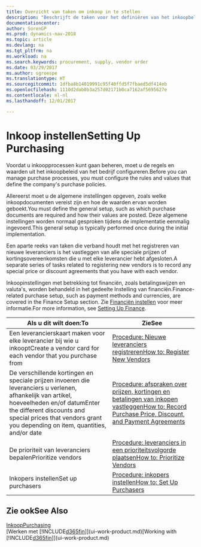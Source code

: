 ```yaml
---
title: Overzicht van taken om inkoop in te stellen
description: "Beschrijft de taken voor het definiëren van het inkoopbeleid van uw bedrijf en het instellen van uw inkoopprocessen."
documentationcenter: 
author: SorenGP
ms.prod: dynamics-nav-2018
ms.topic: article
ms.devlang: na
ms.tgt_pltfrm: na
ms.workload: na
ms.search.keywords: procurement, supply, vendor order
ms.date: 03/29/2017
ms.author: sgroespe
ms.translationtype: HT
ms.sourcegitcommit: 1dfba8b14019991c95f40ffd5f7fbaed5df414eb
ms.openlocfilehash: 1110d2dab0b3a257d02171b0ca7162af5695627e
ms.contentlocale: nl-nl
ms.lasthandoff: 12/01/2017

---
```

# <a name="setting-up-purchasing"></a><span data-ttu-id="d443d-103">Inkoop instellen</span><span class="sxs-lookup"><span data-stu-id="d443d-103">Setting Up Purchasing</span></span>
<span data-ttu-id="d443d-104">Voordat u inkoopprocessen kunt gaan beheren, moet u de regels en waarden uit het inkoopbeleid van het bedrijf configureren.</span><span class="sxs-lookup"><span data-stu-id="d443d-104">Before you can manage purchase processes, you must configure the rules and values that define the company's purchase policies.</span></span>

<span data-ttu-id="d443d-105">Allereerst moet u de algemene instellingen opgeven, zoals welke inkoopdocumenten vereist zijn en hoe de waarden ervan worden geboekt.</span><span class="sxs-lookup"><span data-stu-id="d443d-105">You must define the general setup, such as which purchase documents are required and how their values are posted.</span></span> <span data-ttu-id="d443d-106">Deze algemene instellingen worden normaal gesproken tijdens de implementatie eenmalig ingevoerd.</span><span class="sxs-lookup"><span data-stu-id="d443d-106">This general setup is typically performed once during the initial implementation.</span></span>

<span data-ttu-id="d443d-107">Een aparte reeks van taken die verband houdt met het registreren van nieuwe leveranciers is het vastleggen van alle speciale prijzen of kortingsovereenkomsten die u met elke leverancier hebt afgesloten.</span><span class="sxs-lookup"><span data-stu-id="d443d-107">A separate series of tasks related to registering new vendors is to record any special price or discount agreements that you have with each vendor.</span></span>

<span data-ttu-id="d443d-108">Inkoopinstellingen met betrekking tot financiën, zoals betalingswijzen en valuta's, worden behandeld in het gedeelte Instelling van financiën.</span><span class="sxs-lookup"><span data-stu-id="d443d-108">Finance-related purchase setup, such as payment methods and currencies, are covered in the Finance Setup section.</span></span> <span data-ttu-id="d443d-109">Zie [Financiën instellen](finance-setup-finance.md) voor meer informatie.</span><span class="sxs-lookup"><span data-stu-id="d443d-109">For more information, see [Setting Up Finance](finance-setup-finance.md).</span></span>

| <span data-ttu-id="d443d-110">Als u dit wilt doen:</span><span class="sxs-lookup"><span data-stu-id="d443d-110">To</span></span> | <span data-ttu-id="d443d-111">Zie</span><span class="sxs-lookup"><span data-stu-id="d443d-111">See</span></span> |
| --- | --- |
| <span data-ttu-id="d443d-112">Een leverancierskaart maken voor elke leverancier bij wie u inkoopt</span><span class="sxs-lookup"><span data-stu-id="d443d-112">Create a vendor card for each vendor that you purchase from</span></span>|[<span data-ttu-id="d443d-113">Procedure: Nieuwe leveranciers registreren</span><span class="sxs-lookup"><span data-stu-id="d443d-113">How to: Register New Vendors</span></span>](purchasing-how-register-new-vendors.md) |
| <span data-ttu-id="d443d-114">De verschillende kortingen en speciale prijzen invoeren die leveranciers u verlenen, afhankelijk van artikel, hoeveelheden en/of datum</span><span class="sxs-lookup"><span data-stu-id="d443d-114">Enter the different discounts and special prices that vendors grant you depending on item, quantities, and/or date</span></span> |[<span data-ttu-id="d443d-115">Procedure: afspraken over prijzen, kortingen en betalingen van inkopen vastleggen</span><span class="sxs-lookup"><span data-stu-id="d443d-115">How to: Record Purchase Price, Discount, and Payment Agreements</span></span>](purchasing-how-record-purchase-price-discount-payment-agreements.md) |
| <span data-ttu-id="d443d-116">De prioriteit van leveranciers bepalen</span><span class="sxs-lookup"><span data-stu-id="d443d-116">Prioritize vendors</span></span> |[<span data-ttu-id="d443d-117">Procedure: leveranciers in een prioriteitsvolgorde plaatsen</span><span class="sxs-lookup"><span data-stu-id="d443d-117">How to: Prioritize Vendors</span></span>](purchasing-how-prioritize-vendors.md) |
| <span data-ttu-id="d443d-118">Inkopers instellen</span><span class="sxs-lookup"><span data-stu-id="d443d-118">Set up purchasers</span></span> |[<span data-ttu-id="d443d-119">Procedure: inkopers instellen</span><span class="sxs-lookup"><span data-stu-id="d443d-119">How to: Set Up Purchasers</span></span>](purchasing-how-setup-purchasers.md) |

## <a name="see-also"></a><span data-ttu-id="d443d-120">Zie ook</span><span class="sxs-lookup"><span data-stu-id="d443d-120">See Also</span></span>
[<span data-ttu-id="d443d-121">Inkoop</span><span class="sxs-lookup"><span data-stu-id="d443d-121">Purchasing</span></span>](purchasing-manage-purchasing.md)  
<span data-ttu-id="d443d-122">[Werken met [!INCLUDE[d365fin](includes/d365fin_md.md)]](ui-work-product.md)</span><span class="sxs-lookup"><span data-stu-id="d443d-122">[Working with [!INCLUDE[d365fin](includes/d365fin_md.md)]](ui-work-product.md)</span></span>

